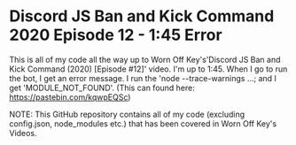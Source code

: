 # Discord JS Ban and Kick Command 2020 Episode 12 - 1:45 Error
This is all of my code all the way up to Worn Off Key's'Discord JS Ban and Kick Command (2020) [Episode #12]' video. I'm up to 1:45. When I go to run the bot, I get an error message. I run the 'node --trace-warnings ...; and I get 'MODULE_NOT_FOUND'. (This can found here: https://pastebin.com/kqwpEQSc) 

NOTE: This GitHub repository contains all of my code (excluding config.json, node_modules etc.) that has been covered in Worn Off Key's Videos.
